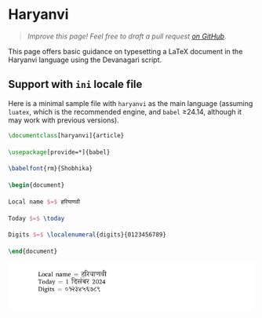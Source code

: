 # Haryanvi

<blockquote>
  <p><em>Improve this page! Feel free to draft a pull request <a href="https://github.com/latex3/babel/tree/docs/docs">on GitHub</a></em>.</p>
</blockquote>

This page offers basic guidance on typesetting a LaTeX document in the
Haryanvi language using the Devanagari script.

## Support with `ini` locale file

Here is a minimal sample file with `haryanvi` as the main language
(assuming `luatex`, which is the recommended engine, and `babel` ≥24.14,
although it may work with previous versions).

```tex
\documentclass[haryanvi]{article}

\usepackage[provide=*]{babel}

\babelfont{rm}{Shobhika}

\begin{document}

Local name $=$ हरियाणवी

Today $=$ \today

Digits $=$ \localenumeral{digits}{0123456789}

\end{document}
```

![](../media/locale-haryanvi.png)